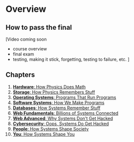 # Overview

## How to pass the final

[Video coming soon

* course overview
* final exam
* testing, making it stick, forgetting, testing to failure, etc.
]


## Chapters

1. [**Hardware**: How Physics Does Math](/textbook/content/overviews/01-hardware)
2. [**Storage**: How Physics Remembers Stuff](/textbook/content/overviews/02-storage)
3. [**Operating Systems**: Programs That Run Programs](/textbook/content/overviews/03-operating-systems)
4. [**Software Systems**: How We Make Programs](/textbook/content/overviews/04-software-systems)
5. [**Databases**: How Systems Remember Stuff](/textbook/content/overviews/05-databases)
6. [**Web Fundamentals**: Billions of Systems Connected](/textbook/content/overviews/06-web-fundamentals)
7. [**Web Advanced**: Why Systems Don't Get Hacked](/textbook/content/overviews/07-web-advanced)
8. [**Cybersecurity**: Oops, Systems Do Get Hacked](/textbook/content/overviews/08-cybersecurity)
9. [**People**: How Systems Shape Society](/textbook/content/overviews/09-people)
10. [**You**: How Systems Shape You](/textbook/content/overviews/10-you)
